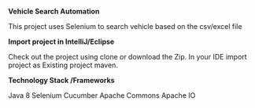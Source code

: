 **Vehicle Search Automation** 

This project uses Selenium to search vehicle based on the csv/excel file

**Import project in IntelliJ/Eclipse**

Check out the project using clone or download the Zip. 
In your IDE import project as Existing project maven.


**Technology Stack /Frameworks**

Java 8
Selenium
Cucumber 
Apache Commons
Apache IO 